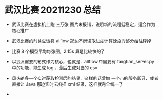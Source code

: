 # 武汉比赛 20211230 总结


* 武汉比赛在虚拟机上跑 三万张 图片未报错，说明新的流程挺稳定，适合作为核心推广

* 武汉比赛的时候应该将 allflow 那边不断读取进度计算速度的部分给注释掉

* 比赛 8 个模型平均每张图，2.15s 算是比较快的了

* 以武汉需要的形式作为核心，也就是，allflow 中需要有 fangtian_server.py 中的功能，能生成 log ，最后生成对应的 csv 

* 风火轮多一个实时获取检测后的结果，这样的话增加 一个小的服务即可，或者直接让 Java 那边实时去扫描 xml 结果，这样就完全统一了

* 






















